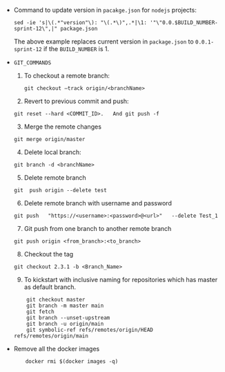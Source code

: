 * Command to update version in `pacakge.json` for `nodejs` projects:
  
    `sed -ie 's|\(.*"version"\): "\(.*\)",.*|\1: '"\"0.0.$BUILD_NUMBER-sprint-12\",|" package.json`

  The above example replaces current version in `package.json` to `0.0.1-sprint-12` if the `BUILD_NUMBER` is 1.
  
* `GIT_COMMANDS`

  1. To checkout a remote branch:

        `git checkout —track origin/<branchName>`
	
  2. Revert to  previous commit and push:
	
	`git reset --hard <COMMIT_ID>.   And git push -f`
	
  3. Merge the remote changes

	`git merge origin/master`
	
   4.	Delete local branch:
  	 
	 `git branch -d <branchName>`
	 
   5. Delete remote branch
	  
	 `git  push origin --delete test`

   6. Delete remote branch with username and password
	  
	 `git push   "https://<username>:<password>@<url>"   --delete Test_1`
	  
   7. Git push from one branch to another remote branch
	
	`git push origin <from_branch>:<to_branch>`
	
   8. Checkout the tag
  	
	`git checkout 2.3.1 -b <Branch_Name>`
	
   9. To kickstart with inclusive naming for repositories which has master as default branch.  
    ```
        git checkout master
        git branch -m master main
        git fetch
        git branch --unset-upstream
        git branch -u origin/main
        git symbolic-ref refs/remotes/origin/HEAD refs/remotes/origin/main
  
    ```
* Remove all the docker images 
 ```
        docker rmi $(docker images -q)
 ```
    

